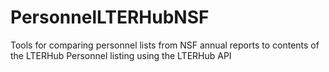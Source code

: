 # PersonnelLTERHubNSF
Tools for comparing personnel lists from NSF annual reports to contents of the LTERHub Personnel listing using the LTERHub API
